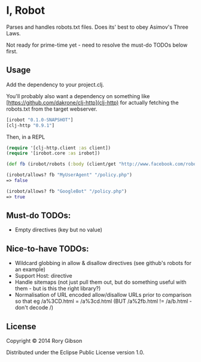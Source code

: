 # I, Robot

Parses and handles robots.txt files.
Does its' best to obey Asimov's Three Laws.

Not ready for prime-time yet - need to resolve the must-do TODOs below first.

## Usage

Add the dependency to your project.clj.

You'll probably also want a dependency on something like [https://github.com/dakrone/clj-http](clj-http) for actually fetching the robots.txt from the target webserver.

```clojure
[irobot "0.1.0-SNAPSHOT"]
[clj-http "0.9.1"]
```


Then, in a REPL

```clojure
(require '[clj-http.client :as client])
(require '[irobot.core :as irobot])

(def fb (irobot/robots (:body (client/get "http://www.facebook.com/robots.txt"))))

(irobot/allows? fb "MyUserAgent" "/policy.php")
=> false

(irobot/allows? fb "GoogleBot" "/policy.php")
=> true

```

## Must-do TODOs:
+ Empty directives (key but no value)

## Nice-to-have TODOs:
+ Wildcard globbing in allow & disallow directives (see github's robots for an example)
+ Support Host: directive
+ Handle sitemaps (not just pull them out, but do something useful with them - but is this the right library?)
+ Normalisation of URL encoded allow/disallow URLs prior to comparison so that eg  /a%3CD.html = /a%3cd.html (BUT /a%2fb.html != /a/b.html - don't decode /)

## License

Copyright © 2014 Rory Gibson

Distributed under the Eclipse Public License version 1.0.